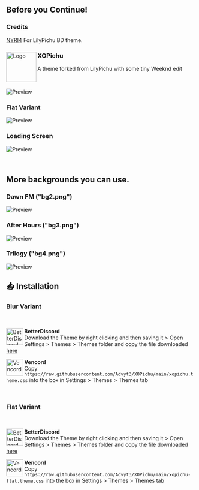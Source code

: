 ## Before you Continue!
### Credits
[NYRI4](https://github.com/NYRI4/LilyPichu) For LilyPichu BD theme.

<div align="left">
  <img align="left" src="https://raw.githubusercontent.com/Advyt3/XOPichu/main/assets/xo-mini.png" alt="Logo" width="80" height="80">

  <h3 align="left">XOPichu</h3>
  <p align="left">A theme forked from LilyPichu with some tiny Weeknd edit</p>

  <br/>

![Preview](https://raw.githubusercontent.com/Advyt3/XOPichu/main/assets/preview.png)

### Flat Variant

![Preview](https://raw.githubusercontent.com/Advyt3/XOPichu/main/assets/preview-flat.png)

### Loading Screen

![Preview](https://raw.githubusercontent.com/Advyt3/XOPichu/main/assets/loading.png)

</div>
<br/>

## More backgrounds you can use.

### Dawn FM ("bg2.png")

![Preview](https://raw.githubusercontent.com/Advyt3/XOPichu/main/assets/preview-dawnfm.png)

### After Hours ("bg3.png")

![Preview](https://raw.githubusercontent.com/Advyt3/XOPichu/main/assets/preview-afterhours.png)

### Trilogy ("bg4.png")

![Preview](https://raw.githubusercontent.com/Advyt3/XOPichu/main/assets/preview-trilogy.png)

## 📥 Installation

### Blur Variant
<br/>
<div align="left">
    <img align="left" src="https://i.imgur.com/LPH05EO.png" alt="BetterDiscord" width="45" height="45">
    <b><p align="left">BetterDiscord</b>
    <br/>Download the Theme by right clicking and then saving it > Open Settings > Themes > Themes folder and copy the file downloaded <a href="https://raw.githubusercontent.com/Advyt3/XOPichu/main/xopichu.theme.css">here</a></p>
</div>

<div align="left">
    <img align="left" src="https://i.imgur.com/fXYKU5q.png" alt="Vencord" width="45" height="45">
    <b><p align="left">Vencord</b>
    <br/>Copy <code>https://raw.githubusercontent.com/Advyt3/XOPichu/main/xopichu.theme.css</code> into the box in Settings > Themes > Themes tab</p>
</div><br/>

### Flat Variant
<br/>
<div align="left">
    <img align="left" src="https://i.imgur.com/LPH05EO.png" alt="BetterDiscord" width="45" height="45">
    <b><p align="left">BetterDiscord</b>
    <br/>Download the Theme by right clicking and then saving it > Open Settings > Themes > Themes folder and copy the file downloaded <a href="https://raw.githubusercontent.com/Advyt3/XOPichu/main/xopichu-flat.theme.css">here</a></p>
</div>

<div align="left">
    <img align="left" src="https://i.imgur.com/fXYKU5q.png" alt="Vencord" width="45" height="45">
    <b><p align="left">Vencord</b>
    <br/>Copy <code>https://raw.githubusercontent.com/Advyt3/XOPichu/main/xopichu-flat.theme.css</code> into the box in Settings > Themes > Themes tab</p>
</div><br/>
